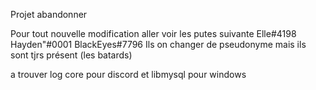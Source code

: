 Projet abandonner

Pour tout nouvelle modification aller voir les putes suivante Elle#4198 Hayden"#0001 BlackEyes#7796
 Ils on changer de pseudonyme mais ils sont tjrs présent (les batards)
 
 
 
 a trouver log core pour discord et libmysql pour windows